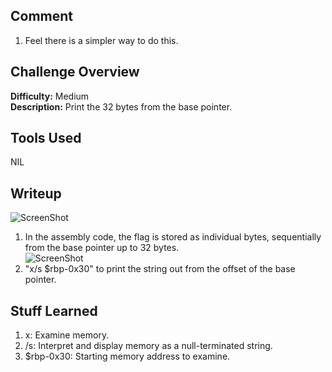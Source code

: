 ## Comment  
1. Feel there is a simpler way to do this.    

## Challenge Overview  
**Difficulty:** Medium  
**Description:** Print the 32 bytes from the base pointer.  
## Tools Used  
NIL  

## Writeup  
![ScreenShot](https://imgur.com/RDDezzb.png)  
1. In the assembly code, the flag is stored as individual bytes, sequentially from the base pointer up to 32 bytes.  
![ScreenShot](https://imgur.com/6BbroMk.png)  
2. "x/s $rbp-0x30" to print the string out from the offset of the base pointer.  

## Stuff Learned  
1. x: Examine memory.  
2. /s: Interpret and display memory as a null-terminated string.  
3. $rbp-0x30: Starting memory address to examine.  


